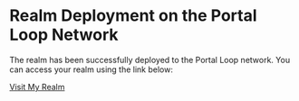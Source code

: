 # Realm Deployment on the Portal Loop Network

The realm has been successfully deployed to the Portal Loop network. You can access your realm using the link below:

[Visit My Realm](https://gno.land/r/matijamarjanovic/imghunt)

